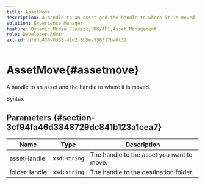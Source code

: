 ```yaml
---
title: AssetMove
description: A handle to an asset and the handle to where it is moved.
solution: Experience Manager
feature: Dynamic Media Classic,SDK/API,Asset Management
role: Developer,Admin
exl-id: dfddb436-0d58-41d2-8b5e-556517ba0c32
---
```

# AssetMove{#assetmove}

A handle to an asset and the handle to where it is moved.

 Syntax 

## Parameters {#section-3cf94fa46d3848729dc841b123a1cea7}

|  Name  | Type  | Description  |
|---|---|---|
|  assetHandle  | `xsd:string`  | The handle to the asset you want to move.  |
|  folderHandle  | `xsd:string`  | The handle to the destination folder.  |
